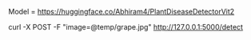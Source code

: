 Model = https://huggingface.co/Abhiram4/PlantDiseaseDetectorVit2

curl -X POST -F "image=@temp/grape.jpg" http://127.0.0.1:5000/detect